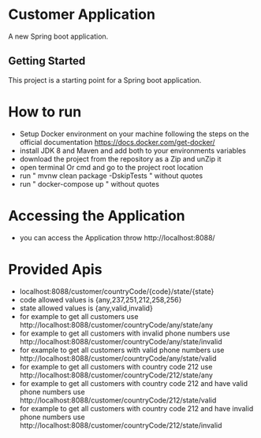 # Customer Application

A new Spring boot application.

## Getting Started

This project is a starting point for a Spring boot application.


# How to run 
- Setup Docker environment on your machine following the steps on the official documentation https://docs.docker.com/get-docker/
- install JDK 8 and Maven and add both to your environments variables
- download the project from the repository as a Zip and unZip it
- open terminal Or cmd and go to the project root location
- run " mvnw clean package -DskipTests " without quotes
- run " docker-compose up " without quotes

# Accessing the Application
- you can access the Application throw http://localhost:8088/

# Provided Apis
- localhost:8088/customer/countryCode/{code}/state/{state}
- code allowed values is {any,237,251,212,258,256}
- state allowed values is {any,valid,invalid}
- for example to get all customers use http://localhost:8088/customer/countryCode/any/state/any
- for example to get all customers with invalid phone numbers use http://localhost:8088/customer/countryCode/any/state/invalid
- for example to get all customers with valid phone numbers use http://localhost:8088/customer/countryCode/any/state/valid
- for example to get all customers with country code 212 use http://localhost:8088/customer/countryCode/212/state/any
- for example to get all customers with country code 212 and have valid phone numbers use http://localhost:8088/customer/countryCode/212/state/valid
- for example to get all customers with country code 212 and have invalid phone numbers use http://localhost:8088/customer/countryCode/212/state/invalid